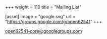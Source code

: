 +++
weight = 110
title = "Mailing List"

[asset]
  image = "google.svg"
  url = "https://groups.google.com/g/open62541"
+++

open62541-core@googlegroups.com
